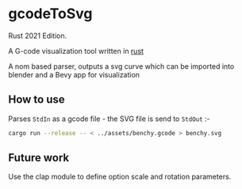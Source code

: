 # gcodeToSvg

Rust 2021 Edition.

A G-code visualization tool written in [rust](https://www.rust-lang.org/)

A nom based parser, outputs a svg curve which can be imported into blender and a Bevy app for visualization

## How to use

Parses `StdIn` as a gcode file - the SVG file is send to `StdOut` :-

```bash
cargo run --release -- < ../assets/benchy.gcode > benchy.svg
```

## Future work

Use the clap module to define option scale and rotation parameters.
